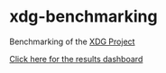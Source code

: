 # xdg-benchmarking
Benchmarking of the [XDG Project](https://github.com/pshriwise/xdg)

[Click here for the results dashboard](https://pshriwise.github.io/xdg-benchmarking/)
